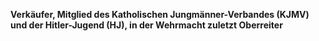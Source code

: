 **Verkäufer, Mitglied des Katholischen Jungmänner-Verbandes (KJMV) und
der Hitler-Jugend (HJ), in der Wehrmacht zuletzt Oberreiter**
